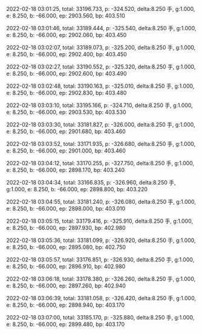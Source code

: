 2022-02-18 03:01:25, total: 33196.733, p: -324.520, delta:8.250 手, g:1.000, e: 8.250, b: -66.000, ep: 2903.560, bp: 403.510

2022-02-18 03:01:46, total: 33189.444, p: -325.540, delta:8.250 手, g:1.000, e: 8.250, b: -66.000, ep: 2902.060, bp: 403.450

2022-02-18 03:02:07, total: 33189.073, p: -325.200, delta:8.250 手, g:1.000, e: 8.250, b: -66.000, ep: 2902.400, bp: 403.450

2022-02-18 03:02:27, total: 33190.552, p: -325.320, delta:8.250 手, g:1.000, e: 8.250, b: -66.000, ep: 2902.600, bp: 403.490

2022-02-18 03:02:48, total: 33190.163, p: -325.010, delta:8.250 手, g:1.000, e: 8.250, b: -66.000, ep: 2902.830, bp: 403.480

2022-02-18 03:03:10, total: 33195.166, p: -324.710, delta:8.250 手, g:1.000, e: 8.250, b: -66.000, ep: 2903.530, bp: 403.530

2022-02-18 03:03:30, total: 33181.827, p: -326.000, delta:8.250 手, g:1.000, e: 8.250, b: -66.000, ep: 2901.680, bp: 403.460

2022-02-18 03:03:52, total: 33171.935, p: -326.680, delta:8.250 手, g:1.000, e: 8.250, b: -66.000, ep: 2901.000, bp: 403.460

2022-02-18 03:04:12, total: 33170.255, p: -327.750, delta:8.250 手, g:1.000, e: 8.250, b: -66.000, ep: 2898.170, bp: 403.240

2022-02-18 03:04:34, total: 33166.835, p: -326.960, delta:8.250 手, g:1.000, e: 8.250, b: -66.000, ep: 2898.800, bp: 403.220

2022-02-18 03:04:55, total: 33181.240, p: -326.080, delta:8.250 手, g:1.000, e: 8.250, b: -66.000, ep: 2898.000, bp: 403.010

2022-02-18 03:05:15, total: 33179.416, p: -325.910, delta:8.250 手, g:1.000, e: 8.250, b: -66.000, ep: 2897.930, bp: 402.980

2022-02-18 03:05:36, total: 33181.099, p: -326.920, delta:8.250 手, g:1.000, e: 8.250, b: -66.000, ep: 2895.080, bp: 402.750

2022-02-18 03:05:57, total: 33176.851, p: -326.930, delta:8.250 手, g:1.000, e: 8.250, b: -66.000, ep: 2896.910, bp: 402.980

2022-02-18 03:06:18, total: 33178.380, p: -326.260, delta:8.250 手, g:1.000, e: 8.250, b: -66.000, ep: 2897.260, bp: 402.940

2022-02-18 03:06:39, total: 33181.058, p: -326.420, delta:8.250 手, g:1.000, e: 8.250, b: -66.000, ep: 2898.940, bp: 403.170

2022-02-18 03:07:00, total: 33185.170, p: -325.880, delta:8.250 手, g:1.000, e: 8.250, b: -66.000, ep: 2899.480, bp: 403.170